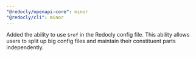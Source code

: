 ```yaml
---
"@redocly/openapi-core": minor
"@redocly/cli": minor
---
```


Added the ability to use `$ref` in the Redocly config file. This ability allows users to split up big config files and maintain their constituent parts independently.
